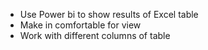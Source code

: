- Use Power bi to show results of Excel table
- Make in comfortable for view
- Work with different columns of table
